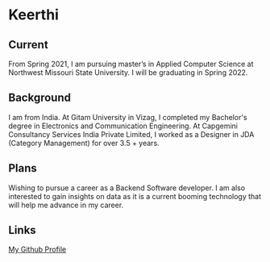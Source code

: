# Keerthi

## Current
From  Spring 2021, I am pursuing master’s in Applied Computer Science at Northwest Missouri State University. I will be graduating in Spring 2022.

## Background
I am from India. At Gitam University in Vizag, I completed my Bachelor's degree in Electronics and Communication Engineering. At Capgemini Consultancy Services India Private Limited, I worked as a Designer in JDA (Category Management) for over 3.5 + years.

## Plans
Wishing to pursue a career as a  Backend Software developer. I am also interested to gain insights on data as it is a current booming technology that will help me advance in my career.

## Links
[My Github Profile](https://github.com/KeerthiMuli)
